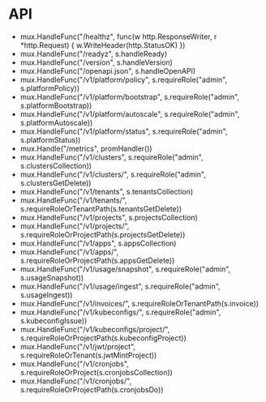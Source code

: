 # API

- mux.HandleFunc("/healthz", func(w http.ResponseWriter, r *http.Request) { w.WriteHeader(http.StatusOK) })
- mux.HandleFunc("/readyz", s.handleReady)
- mux.HandleFunc("/version", s.handleVersion)
- mux.HandleFunc("/openapi.json", s.handleOpenAPI)
- mux.HandleFunc("/v1/platform/policy", s.requireRole("admin", s.platformPolicy))
- mux.HandleFunc("/v1/platform/bootstrap", s.requireRole("admin", s.platformBootstrap))
- mux.HandleFunc("/v1/platform/autoscale", s.requireRole("admin", s.platformAutoscale))
- mux.HandleFunc("/v1/platform/status", s.requireRole("admin", s.platformStatus))
- mux.Handle("/metrics", promHandler())
- mux.HandleFunc("/v1/clusters", s.requireRole("admin", s.clustersCollection))
- mux.HandleFunc("/v1/clusters/", s.requireRole("admin", s.clustersGetDelete))
- mux.HandleFunc("/v1/tenants", s.tenantsCollection)
- mux.HandleFunc("/v1/tenants/", s.requireRoleOrTenantPath(s.tenantsGetDelete))
- mux.HandleFunc("/v1/projects", s.projectsCollection)
- mux.HandleFunc("/v1/projects/", s.requireRoleOrProjectPath(s.projectsGetDelete))
- mux.HandleFunc("/v1/apps", s.appsCollection)
- mux.HandleFunc("/v1/apps/", s.requireRoleOrProjectPath(s.appsGetDelete))
- mux.HandleFunc("/v1/usage/snapshot", s.requireRole("admin", s.usageSnapshot))
- mux.HandleFunc("/v1/usage/ingest", s.requireRole("admin", s.usageIngest))
- mux.HandleFunc("/v1/invoices/", s.requireRoleOrTenantPath(s.invoice))
- mux.HandleFunc("/v1/kubeconfigs/", s.requireRole("admin", s.kubeconfigIssue))
- mux.HandleFunc("/v1/kubeconfigs/project/", s.requireRoleOrProjectPath(s.kubeconfigProject))
- mux.HandleFunc("/v1/jwt/project", s.requireRoleOrTenant(s.jwtMintProject))
- mux.HandleFunc("/v1/cronjobs", s.requireRoleOrProject(s.cronjobsCollection))
- mux.HandleFunc("/v1/cronjobs/", s.requireRoleOrProjectPath(s.cronjobsDo))
